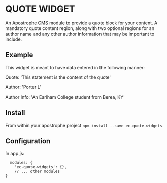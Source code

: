 # QUOTE WIDGET
An [Apostrophe CMS](http://apostrophecms.org/) module to provide a quote block
for your content. A mandatory quote content region, along with two optional
regions for an author name and any other author information that may be
important to include.

## Example
This widget is meant to have data entered in the following manner:

Quote: 'This statement is the content of the quote'

Author: 'Porter L'

Author Info: 'An Earlham College student from Berea, KY'


## Install
From within your apostrophe project `npm install --save ec-quote-widgets`

## Configuration
In app.js:

```
  modules: {
    'ec-quote-widgets': {},
    // ... other modules
}
```
